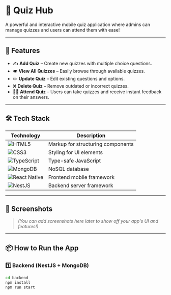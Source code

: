 # 🧠 Quiz Hub

A powerful and interactive mobile quiz application where admins can manage quizzes and users can attend them with ease!

---

## 🚀 Features

- ✍️ **Add Quiz** – Create new quizzes with multiple choice questions.
- 👁️ **View All Quizzes** – Easily browse through available quizzes.
- ✏️ **Update Quiz** – Edit existing questions and options.
- ❌ **Delete Quiz** – Remove outdated or incorrect quizzes.
- 🧑‍🎓 **Attend Quiz** – Users can take quizzes and receive instant feedback on their answers.

---

## 🛠️ Tech Stack

| Technology | Description |
|-----------|-------------|
| ![HTML5](https://img.shields.io/badge/HTML5-E34F26?style=for-the-badge&logo=html5&logoColor=white) | Markup for structuring components |
| ![CSS3](https://img.shields.io/badge/CSS3-1572B6?style=for-the-badge&logo=css3&logoColor=white) | Styling for UI elements |
| ![TypeScript](https://img.shields.io/badge/TypeScript-3178C6?style=for-the-badge&logo=typescript&logoColor=white) | Type-safe JavaScript |
| ![MongoDB](https://img.shields.io/badge/MongoDB-4EA94B?style=for-the-badge&logo=mongodb&logoColor=white) | NoSQL database |
| ![React Native](https://img.shields.io/badge/React%20Native-20232A?style=for-the-badge&logo=react&logoColor=61DAFB) | Frontend mobile framework |
| ![NestJS](https://img.shields.io/badge/NestJS-E0234E?style=for-the-badge&logo=nestjs&logoColor=white) | Backend server framework |

---

## 📸 Screenshots

> *(You can add screenshots here later to show off your app's UI and features!)*

---

## 📦 How to Run the App

### 1️⃣ Backend (NestJS + MongoDB)

```bash
cd backend
npm install
npm run start
